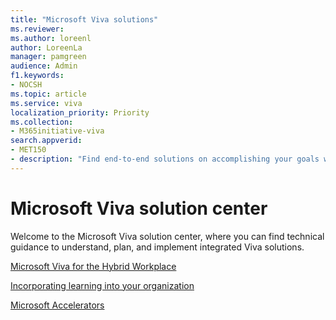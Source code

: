 ```yaml
---
title: "Microsoft Viva solutions"
ms.reviewer: 
ms.author: loreenl
author: LoreenLa
manager: pamgreen
audience: Admin
f1.keywords:
- NOCSH
ms.topic: article
ms.service: viva
localization_priority: Priority
ms.collection:  
- M365initiative-viva
search.appverid:
- MET150
- description: "Find end-to-end solutions on accomplishing your goals with  Microsoft Viva, the employee experience platform."
---
```


# Microsoft Viva solution center

Welcome to the Microsoft Viva solution center, where you can find technical guidance to understand, plan, and implement integrated Viva solutions.

[Microsoft Viva for the Hybrid Workplace](/viva/solutions/viva-for-the-hybrid-workplace)

[Incorporating learning into your organization](/viva/solutions/incorporate-learning)

[Microsoft Accelerators](/viva/solutions/index)
